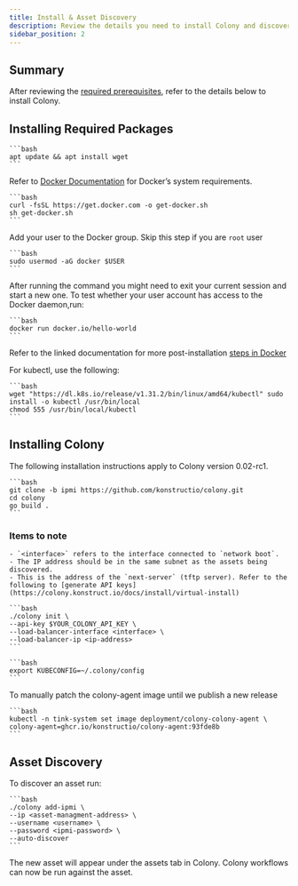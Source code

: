 ```yaml
---
title: Install & Asset Discovery
description: Review the details you need to install Colony and discover assets
sidebar_position: 2
---
```


## Summary

After reviewing the [required prerequisites](../colony-prod/prereqs-colony.md), refer to the details below to install Colony.

## Installing Required Packages

    ```bash
    apt update && apt install wget
    ```

Refer to [Docker Documentation](https://docs.docker.com/desktop/setup/install/linux/) for Docker’s system requirements.

    ```bash
    curl -fsSL https://get.docker.com -o get-docker.sh
    sh get-docker.sh
    ```

Add your user to the Docker group. Skip this step if you are `root` user

    ```bash
    sudo usermod -aG docker $USER
    ```

After running the command you might need to exit your current session and start a new one. To test whether your user account has access to the Docker daemon,run:

    ```bash
    docker run docker.io/hello-world
    ```

Refer to the linked documentation for more post-installation [steps in Docker](https://docs.docker.com/engine/install/linux-postinstall/)

For kubectl, use the following:

    ```bash
    wget "https://dl.k8s.io/release/v1.31.2/bin/linux/amd64/kubectl" sudo install -o kubectl /usr/bin/local
    chmod 555 /usr/bin/local/kubectl
    ```

## Installing Colony

The following installation instructions apply to Colony version 0.02-rc1.

    ```bash
    git clone -b ipmi https://github.com/konstructio/colony.git
    cd colony
    go build .
    ```

### Items to note

    - `<interface>` refers to the interface connected to `network boot`.
    - The IP address should be in the same subnet as the assets being discovered.
    - This is the address of the `next-server` (tftp server). Refer to the following to [generate API keys](https://colony.konstruct.io/docs/install/virtual-install)

    ```bash
    ./colony init \
    --api-key $YOUR_COLONY_API_KEY \
    --load-balancer-interface <interface> \
    --load-balancer-ip <ip-address>
    ```

    ```bash
    export KUBECONFIG=~/.colony/config
    ```

To manually patch the colony-agent image until we publish a new release

    ```bash
    kubectl -n tink-system set image deployment/colony-colony-agent \
    colony-agent=ghcr.io/konstructio/colony-agent:93fde8b
    ```

## Asset Discovery

To discover an asset run:

    ```bash
    ./colony add-ipmi \
    --ip <asset-managment-address> \
    --username <username> \
    --password <ipmi-password> \
    --auto-discover
    ```

The new asset will appear under the assets tab in Colony. Colony workflows can now be run against the asset.
